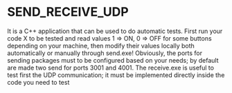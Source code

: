 # SEND_RECEIVE_UDP
It is a C++ application that can be used to do automatic tests. First run your code X to be tested and read values 1 => ON, 0 => OFF for some buttons depending on your machine, then modify their values locally both automatically or manually through send.exe! Obviously, the ports for sending packages must to be configured based on your needs; by default are made two send for ports 3001 and 4001. The receive.exe is useful to test first the UDP communication; it must be implemented directly inside the code you need to test
